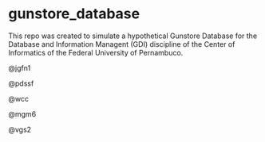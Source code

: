 # gunstore_database
This repo was created to simulate a hypothetical Gunstore Database for the Database and Information Managent (GDI) discipline of the Center of Informatics of 
the Federal University of Pernambuco.

@jgfn1

@pdssf

@wcc

@mgm6

@vgs2
